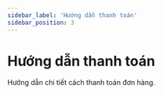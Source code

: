 ```yaml
---
sidebar_label: 'Hướng dẫn thanh toán'
sidebar_position: 3
---
```


# Hướng dẫn thanh toán

Hướng dẫn chi tiết cách thanh toán đơn hàng.
